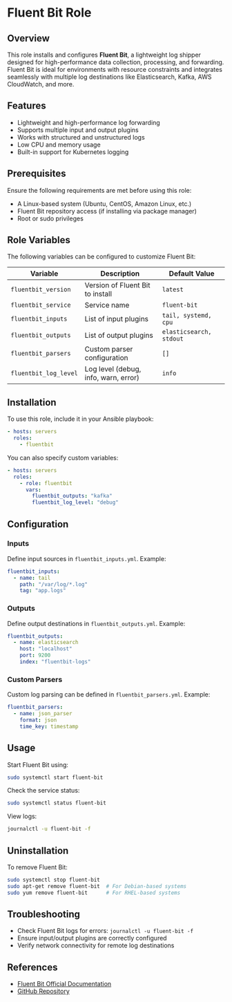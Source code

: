 # Fluent Bit Role

## Overview
This role installs and configures **Fluent Bit**, a lightweight log shipper designed for high-performance data collection, processing, and forwarding. Fluent Bit is ideal for environments with resource constraints and integrates seamlessly with multiple log destinations like Elasticsearch, Kafka, AWS CloudWatch, and more.

## Features
- Lightweight and high-performance log forwarding
- Supports multiple input and output plugins
- Works with structured and unstructured logs
- Low CPU and memory usage
- Built-in support for Kubernetes logging

## Prerequisites
Ensure the following requirements are met before using this role:
- A Linux-based system (Ubuntu, CentOS, Amazon Linux, etc.)
- Fluent Bit repository access (if installing via package manager)
- Root or sudo privileges

## Role Variables
The following variables can be configured to customize Fluent Bit:

| Variable | Description | Default Value |
|----------|-------------|---------------|
| `fluentbit_version` | Version of Fluent Bit to install | `latest` |
| `fluentbit_service` | Service name | `fluent-bit` |
| `fluentbit_inputs` | List of input plugins | `tail, systemd, cpu` |
| `fluentbit_outputs` | List of output plugins | `elasticsearch, stdout` |
| `fluentbit_parsers` | Custom parser configuration | `[]` |
| `fluentbit_log_level` | Log level (debug, info, warn, error) | `info` |

## Installation
To use this role, include it in your Ansible playbook:

```yaml
- hosts: servers
  roles:
    - fluentbit
```

You can also specify custom variables:

```yaml
- hosts: servers
  roles:
    - role: fluentbit
      vars:
        fluentbit_outputs: "kafka"
        fluentbit_log_level: "debug"
```

## Configuration
### Inputs
Define input sources in `fluentbit_inputs.yml`. Example:
```yaml
fluentbit_inputs:
  - name: tail
    path: "/var/log/*.log"
    tag: "app.logs"
```

### Outputs
Define output destinations in `fluentbit_outputs.yml`. Example:
```yaml
fluentbit_outputs:
  - name: elasticsearch
    host: "localhost"
    port: 9200
    index: "fluentbit-logs"
```

### Custom Parsers
Custom log parsing can be defined in `fluentbit_parsers.yml`. Example:
```yaml
fluentbit_parsers:
  - name: json_parser
    format: json
    time_key: timestamp
```

## Usage
Start Fluent Bit using:
```sh
sudo systemctl start fluent-bit
```

Check the service status:
```sh
sudo systemctl status fluent-bit
```

View logs:
```sh
journalctl -u fluent-bit -f
```

## Uninstallation
To remove Fluent Bit:
```sh
sudo systemctl stop fluent-bit
sudo apt-get remove fluent-bit  # For Debian-based systems
sudo yum remove fluent-bit      # For RHEL-based systems
```

## Troubleshooting
- Check Fluent Bit logs for errors: `journalctl -u fluent-bit -f`
- Ensure input/output plugins are correctly configured
- Verify network connectivity for remote log destinations

## References
- [Fluent Bit Official Documentation](https://docs.fluentbit.io/)
- [GitHub Repository](https://github.com/fluent/fluent-bit)

